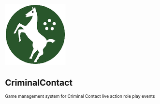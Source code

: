 ![Criminal Contact Logo](src/CriminalContact.UWP/Assets/StoreLogo.scale-400.png)

# CriminalContact
Game management system for Criminal Contact live action role play events
